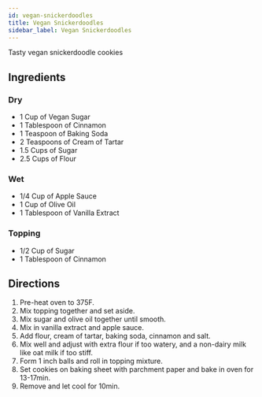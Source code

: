 ```yaml
---
id: vegan-snickerdoodles
title: Vegan Snickerdoodles
sidebar_label: Vegan Snickerdoodles
---
```


Tasty vegan snickerdoodle cookies

## Ingredients 

### Dry

+ 1 Cup of Vegan Sugar
+ 1 Tablespoon of Cinnamon
+ 1 Teaspoon of Baking Soda
+ 2 Teaspoons of Cream of Tartar
+ 1.5 Cups of Sugar
+ 2.5 Cups of Flour

### Wet

+ 1/4 Cup of Apple Sauce
+ 1 Cup of Olive Oil
+ 1 Tablespoon of Vanilla Extract

### Topping

+ 1/2 Cup of Sugar
+ 1 Tablespoon of Cinnamon

## Directions

1. Pre-heat oven to 375F.
1. Mix topping together and set aside.
1. Mix sugar and olive oil together until smooth.
1. Mix in vanilla extract and apple sauce. 
1. Add flour, cream of tartar, baking soda, cinnamon and salt.
1. Mix well and adjust with extra flour if too watery, and a non-dairy milk like oat milk if too stiff. 
1. Form 1 inch balls and roll in topping mixture.
1. Set cookies on baking sheet with parchment paper and bake in oven for 13-17min.
1. Remove and let cool for 10min.
